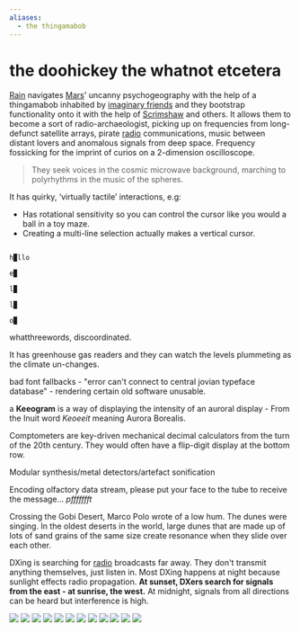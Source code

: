 ```yaml
---
aliases:
  - the thingamabob
---
```


# the doohickey the whatnot etcetera
[Rain](Rain.md) navigates [Mars](Mars.md)' uncanny psychogeography with the help of a thingamabob inhabited by [imaginary friends](Loqui.md) and they bootstrap functionality onto it with the help of [Scrimshaw](Scrimshaw.md) and others. It allows them to become a sort of radio-archaeologist, picking up on frequencies from long-defunct satellite arrays, pirate [radio](radio.md) communications, music between distant lovers and anomalous signals from deep space. Frequency fossicking for the imprint of curios on a 2-dimension oscilloscope.

> They seek voices in the cosmic microwave background, marching to polyrhythms in the music of the spheres.

It has quirky, ‘virtually tactile’ interactions, e.g:
- Has rotational sensitivity so you can control the cursor like you would a ball in a toy maze.
- Creating a multi-line selection actually makes a vertical cursor.
```

h▉llo

e▉

l▉

l▉

o▉

```

whatthreewords, discoordinated.

It has greenhouse gas readers and they can watch the levels plummeting as the climate un-changes.

bad font fallbacks - "error can't connect to central jovian typeface database" -  rendering certain old software unusable.

a **Keeogram** is a way of displaying the intensity of an auroral display - From the Inuit word *Keoeeit* meaning Aurora Borealis.

Comptometers are key-driven mechanical decimal calculators from the turn of the 20th century. They would often have a flip-digit display at the bottom row.

Modular synthesis/metal detectors/artefact sonification

Encoding olfactory data stream, please put your face to the tube to receive the message... *pffffffft*

Crossing the Gobi Desert, Marco Polo wrote of a low hum. The dunes were singing. In the oldest deserts in the world, large dunes that are made up of lots of sand grains of the same size create resonance when they slide over each other.

DXing is searching for [radio](radio.md) broadcasts far away. They don't transmit anything themselves, just listen in. Most DXing happens at night because sunlight effects radio propagation. **At sunset, DXers search for signals from the east - at sunrise, the west.** At midnight, signals from all directions can be heard but interference is high.

![](img/lightcycle.png)
![](img/sundial.png)
![](img/vectorwinds.png)
![](img/telephones.png)
![](img/Adel_Faure.png)
![](img/harmonies.png)
![](img/Paul_Rendell.png)
![](img/cyrillic.png)
![](img/nge.png)
![](img/chaosorderchaos.png)
![](img/Vera_Molnar.png)
![](img/wow.png)